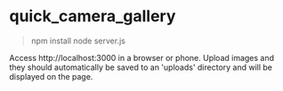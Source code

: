 # quick_camera_gallery

> npm install
> node server.js

Access http://localhost:3000 in a browser or phone. Upload images and they should automatically be saved to an 'uploads' directory and will be displayed on the page.
